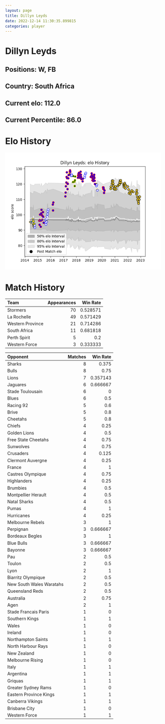 ```yaml
---  
layout: page  
title: Dillyn Leyds  
date: 2022-12-14 11:30:35.899815  
categories: player  
---
```

# Dillyn Leyds

## Positions: W, FB

## Country: South Africa

## Current elo: 112.0

## Current Percentile: 86.0

# Elo History


![elo history](history_DillynLeyds.png)
# Match History


| Team             |   Appearances |   Win Rate |
|:-----------------|--------------:|-----------:|
| Stormers         |            70 |   0.528571 |
| La Rochelle      |            49 |   0.571429 |
| Western Province |            21 |   0.714286 |
| South Africa     |            11 |   0.681818 |
| Perth Spirit     |             5 |   0.2      |
| Western Force    |             3 |   0.333333 |

| Opponent                 |   Matches |   Win Rate |
|:-------------------------|----------:|-----------:|
| Sharks                   |         8 |   0.375    |
| Bulls                    |         8 |   0.75     |
| Lions                    |         7 |   0.357143 |
| Jaguares                 |         6 |   0.666667 |
| Stade Toulousain         |         6 |   0        |
| Blues                    |         6 |   0.5      |
| Racing 92                |         5 |   0.6      |
| Brive                    |         5 |   0.8      |
| Cheetahs                 |         5 |   0.8      |
| Chiefs                   |         4 |   0.25     |
| Golden Lions             |         4 |   0.5      |
| Free State Cheetahs      |         4 |   0.75     |
| Sunwolves                |         4 |   0.75     |
| Crusaders                |         4 |   0.125    |
| Clermont Auvergne        |         4 |   0.25     |
| France                   |         4 |   1        |
| Castres Olympique        |         4 |   0.75     |
| Highlanders              |         4 |   0.25     |
| Brumbies                 |         4 |   0.5      |
| Montpellier Herault      |         4 |   0.5      |
| Natal Sharks             |         4 |   0.5      |
| Pumas                    |         4 |   1        |
| Hurricanes               |         4 |   0.25     |
| Melbourne Rebels         |         3 |   1        |
| Perpignan                |         3 |   0.666667 |
| Bordeaux Begles          |         3 |   1        |
| Blue Bulls               |         3 |   0.666667 |
| Bayonne                  |         3 |   0.666667 |
| Pau                      |         2 |   0.5      |
| Toulon                   |         2 |   0.5      |
| Lyon                     |         2 |   1        |
| Biarritz Olympique       |         2 |   0.5      |
| New South Wales Waratahs |         2 |   0.5      |
| Queensland Reds          |         2 |   0.5      |
| Australia                |         2 |   0.75     |
| Agen                     |         2 |   1        |
| Stade Francais Paris     |         1 |   0        |
| Southern Kings           |         1 |   1        |
| Wales                    |         1 |   0        |
| Ireland                  |         1 |   0        |
| Northampton Saints       |         1 |   1        |
| North Harbour Rays       |         1 |   0        |
| New Zealand              |         1 |   0        |
| Melbourne Rising         |         1 |   0        |
| Italy                    |         1 |   1        |
| Argentina                |         1 |   1        |
| Griquas                  |         1 |   1        |
| Greater Sydney Rams      |         1 |   0        |
| Eastern Province Kings   |         1 |   1        |
| Canberra Vikings         |         1 |   1        |
| Brisbane City            |         1 |   0        |
| Western Force            |         1 |   1        |